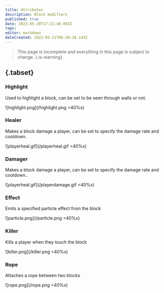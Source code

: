 ```yaml
---
title: Attributes
description: Block modifiers
published: true
date: 2023-05-20T17:21:48.054Z
tags: 
editor: markdown
dateCreated: 2023-05-11T06:38:38.143Z
---
```


> This page is incomplete and everything in this page is subject to change.
{.is-warning}

## {.tabset}
### Highlight
Used to highlight a block, can be set to be seen through walls or not.

![highlight.png](/highlight.png =40%x)
### Healer
Makes a block damage a player, can be set to specify the damage rate and cooldown.

![playerheal.gif](/playerheal.gif =40%x)
### Damager
Makes a block damage a player, can be set to specify the damage rate and cooldown..

![playerheal.gif](/playerdamage.gif =40%x)
### Effect
Emits a specified particle effect from the block

![particle.png](/particle.png =40%x)
### Killer
Kills a player when they touch the block

![killer.png](/killer.png =40%x)
### Rope
Attaches a rope between two blocks

![rope.png](/rope.png =40%x)